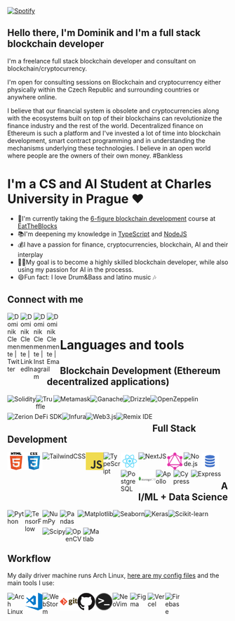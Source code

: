 [![Spotify](https://novatorem-khaki-eight.dominikclemente.vercel.app/api/spotify)](https://open.spotify.com/user/dominik.clemente)

## Hello there, I'm Dominik and I'm a full stack blockchain developer

I'm a freelance full stack blockchain developer and consultant on blockchain/cryptocurrency.

I'm open for consulting sessions on Blockchain and cryptocurrency either physically within the Czech Republic and surrounding countries or anywhere online.

I believe that our financial system is obsolete and cryptocurrencies along with the ecosystems built on top of their blockchains can revolutionize the finance industry and the rest of the world. Decentralized finance on Ethereum is such a platform and I've invested a lot of time into blockchain development, smart contract programming and in understanding the mechanisms underlying these technologies. I believe in an open world where people are the owners of their own money. #Bankless


# I'm a CS and AI Student at Charles University in Prague ❤️
- 🧠I'm currently taking the [6-figure blockchain development](https://eattheblocks.com/6-figure-blockchain-developer/) course at [EatTheBlocks](https://eattheblocks.com/)
- 📚I'm deepening my knowledge in [TypeScript](https://www.udemy.com/course/understanding-typescript/) and [NodeJS](https://www.udemy.com/course/nodejs-the-complete-guide/)
- 💰I have a passion for finance, cryptocurrencies, blockchain, AI and their interplay
- 👨‍💻My goal is to become a highly skilled blockchain developer, while also using my passion for AI in the processs.
- 😄Fun fact: I love Drum&Bass and latino music 🎶

## Connect with me

[<img align="left" alt="Dominik Clemente | Twitter" width="30px" src="https://cdn.jsdelivr.net/npm/simple-icons@v3/icons/twitter.svg" />][twitter]
[<img align="left" alt="Dominik Clemente | LinkedIn" width="30px" src="https://cdn.jsdelivr.net/npm/simple-icons@v3/icons/linkedin.svg" />][linkedin]
[<img align="left" alt="Dominik Clemente | Instagram" width="30px" src="https://cdn.jsdelivr.net/npm/simple-icons@v3/icons/instagram.svg" />][instagram]
[<img align="left" alt="Dominik Clemente | Email" width="30px" src="https://cdn.jsdelivr.net/npm/simple-icons@3.7.0/icons/gmail.svg" />][gmail]


<br />



# Languages and tools

## Blockchain Development (Ethereum decentralized applications)

[<img align="left" alt="Solidity" height="40px" src="https://tintinweb.gallerycdn.vsassets.io/extensions/tintinweb/vscode-solidity-flattener/0.0.9/1591478443875/Microsoft.VisualStudio.Services.Icons.Default" />][solidity]
[<img align="left" alt="Truffle" width="40px" src="https://pthomann.pl/wp-content/uploads/2020/01/truffle.png" />][truffle]
<img align="left" alt="Metamask" height="40px" src="https://en.bitcoinwiki.org/upload/en/images/e/eb/Metamask.png" />
[<img align="left" alt="Ganache" height="40px" src="https://www.mycryptopedia.com/wp-content/uploads/2019/11/rsz_ganachee.png" />][truffle]
[<img align="left" alt="Drizzle" height="40px" src="https://miro.medium.com/max/1125/1*WbnSv_toJCVwB5Ccob7_bg.png" />][truffle]
<img align="left" alt="OpenZeppelin" height="40px" src="https://cdn.stateofthedapps.com/dapps/openzeppelin/logo_openzeppelin_b8c833659d043cf69a7dd13d3487defdac2af8fd9d487db68e457f129284f8dc_opti.png" />
<img align="left" alt="Zerion DeFi SDK" height="40px" src="https://pbs.twimg.com/profile_images/1249821437247942656/pFqlKyrO_400x400.jpg" />
<img align="left" alt="Infura" height="40px" src="https://d3vziz3q6u5wet.cloudfront.net/learn-blockchain/tools/infura.png" />
<img align="left" alt="Web3.js" height="40px" src="https://d3vziz3q6u5wet.cloudfront.net/learn-blockchain/tools/web3_javascript_api.png" />
<img align="left" alt="Remix IDE" height="40px" src="https://cdn-images-1.medium.com/max/1200/1*ekpA3dXdUbEnbC_IPxT9yQ.png" />

<br />

<br />

## Full Stack Development

<img align="left" alt="HTML5" width="40px" src="https://raw.githubusercontent.com/github/explore/80688e429a7d4ef2fca1e82350fe8e3517d3494d/topics/html/html.png" />
<img align="left" alt="CSS3" width="40px" src="https://raw.githubusercontent.com/github/explore/80688e429a7d4ef2fca1e82350fe8e3517d3494d/topics/css/css.png" />
<img align="left" alt="TailwindCSS" height="40px" src="https://cms-assets.tutsplus.com/uploads/users/30/posts/34128/preview_image/tailwindcss-pre.png" />
<img align="left" alt="JavaScript" width="40px" src="https://raw.githubusercontent.com/github/explore/80688e429a7d4ef2fca1e82350fe8e3517d3494d/topics/javascript/javascript.png" />
<img align="left" alt="TypeScript" width="40px" src="https://upload.wikimedia.org/wikipedia/commons/thumb/4/4c/Typescript_logo_2020.svg/1200px-Typescript_logo_2020.svg.png" />
<img align="left" alt="React" width="40px" src="https://raw.githubusercontent.com/github/explore/80688e429a7d4ef2fca1e82350fe8e3517d3494d/topics/react/react.png" />
<img align="left" alt="NextJS" height="40px" src="https://upload.wikimedia.org/wikipedia/commons/thumb/8/8e/Nextjs-logo.svg/800px-Nextjs-logo.svg.png" />
<img align="left" alt="GraphQL" width="40px" src="https://raw.githubusercontent.com/github/explore/80688e429a7d4ef2fca1e82350fe8e3517d3494d/topics/graphql/graphql.png" />
<img align="left" alt="Node.js" width="40px" src="https://seeklogo.com/images/N/nodejs-logo-FBE122E377-seeklogo.com.png" />
<img align="left" alt="SQL" width="40px" src="https://raw.githubusercontent.com/github/explore/80688e429a7d4ef2fca1e82350fe8e3517d3494d/topics/sql/sql.png" />
<img align="left" alt="PostgreSQL" width="40px" src="https://upload.wikimedia.org/wikipedia/commons/thumb/2/29/Postgresql_elephant.svg/1200px-Postgresql_elephant.svg.png"/>
<img align="left" alt="MongoDB" height="40px" src="https://raw.githubusercontent.com/github/explore/80688e429a7d4ef2fca1e82350fe8e3517d3494d/topics/mongodb/mongodb.png" />

<img align="left" alt="Apollo" width="40px" src="https://seeklogo.com/images/A/apollo-logo-DC7DD3C444-seeklogo.com.png" />
<img align="left" alt="Cypress" width="40px" src="https://upload-icon.s3.us-east-2.amazonaws.com/uploads/icons/png/3556671901536211770-512.png" />
<img align="left" alt="Express" height="40px" src="https://p7.hiclipart.com/preview/545/451/583/node-js-express-js-javascript-solution-stack-web-application-others.jpg" />

<br />

<br />

## AI/ML + Data Science

<img align="left" alt="Python" width="40px" src="https://i.pinimg.com/originals/77/88/25/778825be381be66db27d56ba533034ea.png" />
<img align="left" alt="TensorFlow" width="40px" src="https://3.bp.blogspot.com/-y7Hif1cowAM/XfBhDhB_ARI/AAAAAAAABlo/blLV7czsGqcnmWc9njmzUnp0yh6kNZRAgCLcBGAsYHQ/s1600/1_b4otA55Us-hoI57lqUfplA.png" />
<img align="left" alt="NumPy" width="40px" src="https://user-images.githubusercontent.com/50221806/86498201-a8bd8680-bd39-11ea-9d08-66b610a8dc01.png" />
<img align="left" alt="Pandas" width="40px" src="https://cdn.shortpixel.ai/spai/w_788+q_lossy+ret_img+to_webp/https://numfocus.org/wp-content/uploads/2016/07/pandas-logo-300.png" />
<img align="left" alt="Matplotlib" height="26px" src="https://matplotlib.org/3.1.0/_images/sphx_glr_logos2_003.png" />
<img align="left" alt="Seaborn" height="35px" src="https://seaborn.pydata.org/_static/logo-wide-lightbg.svg" />
<img align="left" alt="Keras" height="35px" src="https://keras.io/img/logo-k-keras-wb.png" />
<img align="left" alt="Scikit-learn" height="40px" src="https://upload.wikimedia.org/wikipedia/commons/thumb/0/05/Scikit_learn_logo_small.svg/1280px-Scikit_learn_logo_small.svg.png" />  
<img align="left" alt="Scipy" height="40px" src="https://www.fullstackpython.com/img/logos/scipy.png" />
<img align="left" alt="OpenCV" width="40px" src="https://upload.wikimedia.org/wikipedia/commons/3/32/OpenCV_Logo_with_text_svg_version.svg" />
<img align="left" alt="Matlab" width="40px" src="https://upload.wikimedia.org/wikipedia/commons/thumb/2/21/Matlab_Logo.png/668px-Matlab_Logo.png" />

<br /> 

<br />

<br />

<br /> 

## Workflow

My daily driver machine runs Arch Linux, [here are my config files](https://github.com/dominikclemente/rice) and the main tools I use:

<img align="left" alt="Arch Linux" width="40px" src="https://upload.wikimedia.org/wikipedia/commons/thumb/a/a5/Archlinux-icon-crystal-64.svg/1200px-Archlinux-icon-crystal-64.svg.png" />
<img align="left" alt="Visual Studio Code" width="40px" src="https://raw.githubusercontent.com/github/explore/80688e429a7d4ef2fca1e82350fe8e3517d3494d/topics/visual-studio-code/visual-studio-code.png" />
<img align="left" alt="WebStorm" width="40px" src="https://seeklogo.com/images/W/webstorm-logo-691E749F21-seeklogo.com.png" />
<img align="left" alt="Git" width="40px" src="https://raw.githubusercontent.com/github/explore/80688e429a7d4ef2fca1e82350fe8e3517d3494d/topics/git/git.png" />
<img align="left" alt="GitHub" width="40px" src="https://raw.githubusercontent.com/github/explore/78df643247d429f6cc873026c0622819ad797942/topics/github/github.png" />
<img align="left" alt="Terminal" width="40px" src="https://raw.githubusercontent.com/github/explore/80688e429a7d4ef2fca1e82350fe8e3517d3494d/topics/terminal/terminal.png" />
<img align="left" alt="NeoVim" width="40px" src="https://blog.ashwinchat.com/content/images/size/w600/2018/10/neovim.jpeg" />
<img align="left" alt="Figma" width="40px" src="https://i.pinimg.com/originals/a5/58/b4/a558b426cb8973523f37bbed94cf0f09.png" />
<img align="left" alt="Vercel" width="40px" src="https://assets-global.website-files.com/5f217a8e6bc2c82a9d803089/5f217a8e6bc2c80d3780360e_CBm5_MB7_400x400.jpg" />
<img align="left" alt="Firebase" width="40px" src="https://firebase.google.com/downloads/brand-guidelines/PNG/logo-vertical.png" />



[twitter]: https://twitter.com/clemente_DCode 
[instagram]: https://www.instagram.com/dominikclemente/
[linkedin]: https://www.linkedin.com/in/dominik-clemente-986288116/
[gmail]: mailto:dominik.clemente@gmail.com
[solidity]: https://solidity.readthedocs.io/en/v0.7.1/
[truffle]: https://www.trufflesuite.com/
